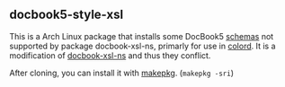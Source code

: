 docbook5-style-xsl
---
This is a Arch Linux package that installs some DocBook5 [schemas](http://docbook.sourceforge.net/release/xsl-ns/) not supported by package docbook-xsl-ns, primarly for use in [colord](https://github.com/hughsie/colord). It is a modification of [docbook-xsl-ns](https://aur.archlinux.org/packages/docbook-xsl-ns/) and thus they conflict. 

After cloning, you can install it with [makepkg](https://www.archlinux.org/pacman/makepkg.8.html). (`makepkg -sri`)

